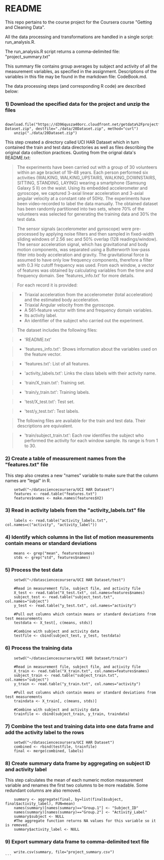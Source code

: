 README
========================================================

This repo pertains to the course project for the Coursera course "Getting and Cleaning Data".

All the data processing and transformations are handled in a single script:
run_analysis.R.  

The run_analysis.R script returns a comma-delimited file: "project_summary.txt"

This summary file contains group averages by subject and activity of all the measurement variables, as specified in the assignment.  Descriptions of the variables in this file may be found in the markdown file:
CodeBook.md.   

The data processing steps (and corresponding R code) are described below:

### 1) Download the specified data for the project and unzip the files

```
    download.file("https://d396qusza40orc.cloudfront.net/getdata%2Fprojectfiles%2FUCI%20HAR%20   Dataset.zip", destfile="./data/20Dataset.zip", method="curl")
    unzip("./data/20Dataset.zip")              
```

This step created a directory called UCI HAR Dataset which in turn contained the train and test data directories as well as files describing the original data collection practices.  Quoting from the orignal data's README.txt:

>The experiments have been carried out with a group of 30 volunteers within an age bracket of 19-48 years. Each person performed six activities (WALKING, WALKING_UPSTAIRS, WALKING_DOWNSTAIRS, SITTING, STANDING, LAYING) wearing a smartphone (Samsung Galaxy S II) on the waist. Using its embedded accelerometer and gyroscope, we captured 3-axial linear acceleration and 3-axial angular velocity at a constant rate of 50Hz. The experiments have been video-recorded to label the data manually. The obtained dataset has been randomly partitioned into two sets, where 70% of the volunteers was selected for generating the training data and 30% the test data. 

>The sensor signals (accelerometer and gyroscope) were pre-processed by applying noise filters and then sampled in fixed-width sliding windows of 2.56 sec and 50% overlap (128 readings/window). The sensor acceleration signal, which has gravitational and body motion components, was separated using a Butterworth low-pass filter into body acceleration and gravity. The gravitational force is assumed to have only low frequency components, therefore a filter with 0.3 Hz cutoff frequency was used. From each window, a vector of features was obtained by calculating variables from the time and frequency domain. See 'features_info.txt' for more details. 

>For each record it is provided:

>- Triaxial acceleration from the accelerometer (total acceleration) and the estimated body acceleration.
>- Triaxial Angular velocity from the gyroscope. 
>- A 561-feature vector with time and frequency domain variables. 
>- Its activity label. 
>- An identifier of the subject who carried out the experiment.

>The dataset includes the following files:

>- 'README.txt'

>- 'features_info.txt': Shows information about the variables used on the feature vector.

>- 'features.txt': List of all features.

>- 'activity_labels.txt': Links the class labels with their activity name.

>- 'train/X_train.txt': Training set.

>- 'train/y_train.txt': Training labels.

>- 'test/X_test.txt': Test set.

>- 'test/y_test.txt': Test labels.

>The following files are available for the train and test data. Their descriptions are equivalent. 

>- 'train/subject_train.txt': Each row identifies the subject who performed the activity for each window sample. Its range is from 1 to 30.


### 2) Create a table of measurement names from the "features.txt" file
This step also creates a new "names" variable to make sure that the column names are "legal" in R.
```
    setwd("~/datasciencecoursera/UCI HAR Dataset")
    features <- read.table("features.txt")
    features$names <- make.names(features$V2)
```

### 3) Read in activity labels from the "activity_labels.txt" file
```
    labels <- read.table("activity_labels.txt", col.names=c("activity", "activity_label"))
```

### 4) Identify which columns in the list of motion measurements contain means or standard deviations
```
    means <- grep("mean", features$names)
    stds <- grep("std", features$names)
```

### 5) Process the test data
```
    setwd("~/datasciencecoursera/UCI HAR Dataset/test")

    #Read in measurement file, subject file, and activity file
    X_test <- read.table("X_test.txt", col.names=features$names)
    subject_test <- read.table("subject_test.txt", col.names="subject")
    y_test <- read.table("y_test.txt", col.names="activity")

    #Pull out columns which contain means or standard deviations from test measurements
    testdata <- X_test[, c(means, stds)]

    #Combine with subject and activity data
    testfile <- cbind(subject_test, y_test, testdata)
```

### 6) Process the training data
```
    setwd("~/datasciencecoursera/UCI HAR Dataset/train")

    #Read in measurement file, subject file, and activity file
    X_train <- read.table("X_train.txt", col.names=features$names)
    subject_train <- read.table("subject_train.txt", col.names="subject")
    y_train <- read.table("y_train.txt", col.names="activity")

    #Pull out columns which contain means or standard deviations from test measurements
    traindata <- X_train[, c(means, stds)]

    #Combine with subject and activity data
    trainfile <- cbind(subject_train, y_train, traindata)
```

### 7) Combine the test and training data into one data frame and add the activity label to the rows
```
    setwd("~/datasciencecoursera/UCI HAR Dataset")
    combined <- rbind(testfile, trainfile)
    final <- merge(combined, labels)
```

### 8) Create summary data frame by aggregating on subject ID and activity label
This step calculates the mean of each numeric motion measurement variable and renames the first two columns to be more readable.  Some redundant columns are also removed.

```
    summary <- aggregate(final, by=list(final$subject, final$activity_label), FUN=mean)
    names(summary)[names(summary)=="Group.1"] <- "Subject_ID"
    names(summary)[names(summary)=="Group.2"] <- "Activity_Label"
    summary$subject <- NULL
    #The aggregate function returns NA values for this variable so it is removed.
    summary$activity_label <- NULL
```    

### 9) Export summary data frame to comma-delimited text file
````
    write.csv(summary, file="project_summary.csv")
```
